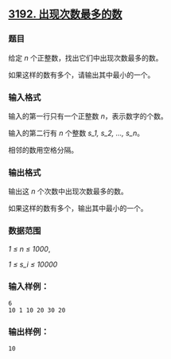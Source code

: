 ## [3192. 出现次数最多的数](https://www.acwing.com/problem/content/3195/)

### 题目

给定 *n* 个正整数，找出它们中出现次数最多的数。

如果这样的数有多个，请输出其中最小的一个。

### 输入格式

输入的第一行只有一个正整数 *n*，表示数字的个数。

输入的第二行有 *n* 个整数 *s_1, s_2, …, s_n*。

相邻的数用空格分隔。

### 输出格式

输出这 *n* 个次数中出现次数最多的数。

如果这样的数有多个，输出其中最小的一个。

### 数据范围

*1 ≤ n ≤ 1000*,

*1 ≤ s_i ≤ 10000*

### 输入样例：

```
6
10 1 10 20 30 20
```

### 输出样例：

```
10
```

